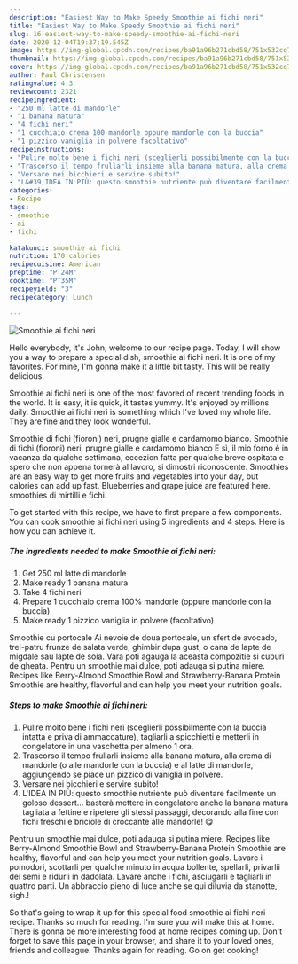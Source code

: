 ```yaml
---
description: "Easiest Way to Make Speedy Smoothie ai fichi neri"
title: "Easiest Way to Make Speedy Smoothie ai fichi neri"
slug: 16-easiest-way-to-make-speedy-smoothie-ai-fichi-neri
date: 2020-12-04T19:37:19.545Z
image: https://img-global.cpcdn.com/recipes/ba91a96b271cbd58/751x532cq70/smoothie-ai-fichi-neri-recipe-main-photo.jpg
thumbnail: https://img-global.cpcdn.com/recipes/ba91a96b271cbd58/751x532cq70/smoothie-ai-fichi-neri-recipe-main-photo.jpg
cover: https://img-global.cpcdn.com/recipes/ba91a96b271cbd58/751x532cq70/smoothie-ai-fichi-neri-recipe-main-photo.jpg
author: Paul Christensen
ratingvalue: 4.3
reviewcount: 2321
recipeingredient:
- "250 ml latte di mandorle"
- "1 banana matura"
- "4 fichi neri"
- "1 cucchiaio crema 100 mandorle oppure mandorle con la buccia"
- "1 pizzico vaniglia in polvere facoltativo"
recipeinstructions:
- "Pulire molto bene i fichi neri (sceglierli possibilmente con la buccia intatta e priva di ammaccature), tagliarli a spicchietti e metterli in congelatore in una vaschetta per almeno 1 ora."
- "Trascorso il tempo frullarli insieme alla banana matura, alla crema di mandorle (o alle mandorle con la buccia) e al latte di mandorle, aggiungendo se piace un pizzico di vaniglia in polvere."
- "Versare nei bicchieri e servire subito!"
- "L&#39;IDEA IN PIÙ: questo smoothie nutriente può diventare facilmente un goloso dessert... basterà mettere in congelatore anche la banana matura tagliata a fettine e ripetere gli stessi passaggi, decorando alla fine con fichi freschi e briciole di croccante alle mandorle! 😋"
categories:
- Recipe
tags:
- smoothie
- ai
- fichi

katakunci: smoothie ai fichi 
nutrition: 170 calories
recipecuisine: American
preptime: "PT24M"
cooktime: "PT35M"
recipeyield: "3"
recipecategory: Lunch

---
```



![Smoothie ai fichi neri](https://img-global.cpcdn.com/recipes/ba91a96b271cbd58/751x532cq70/smoothie-ai-fichi-neri-recipe-main-photo.jpg)

Hello everybody, it's John, welcome to our recipe page. Today, I will show you a way to prepare a special dish, smoothie ai fichi neri. It is one of my favorites. For mine, I'm gonna make it a little bit tasty. This will be really delicious.

Smoothie ai fichi neri is one of the most favored of recent trending foods in the world. It is easy, it is quick, it tastes yummy. It's enjoyed by millions daily. Smoothie ai fichi neri is something which I've loved my whole life. They are fine and they look wonderful.

Smoothie di fichi (fioroni) neri, prugne gialle e cardamomo bianco. Smoothie di fichi (fioroni) neri, prugne gialle e cardamomo bianco E sì, il mio forno è in vacanza da qualche settimana, eccezion fatta per qualche breve ospitata e spero che non appena tornerà al lavoro, si dimostri riconoscente. Smoothies are an easy way to get more fruits and vegetables into your day, but calories can add up fast. Blueberries and grape juice are featured here. smoothies di mirtilli e fichi.


To get started with this recipe, we have to first prepare a few components. You can cook smoothie ai fichi neri using 5 ingredients and 4 steps. Here is how you can achieve it.

<!--inarticleads1-->

##### The ingredients needed to make Smoothie ai fichi neri:

1. Get 250 ml latte di mandorle
1. Make ready 1 banana matura
1. Take 4 fichi neri
1. Prepare 1 cucchiaio crema 100% mandorle (oppure mandorle con la buccia)
1. Make ready 1 pizzico vaniglia in polvere (facoltativo)


Smoothie cu portocale Ai nevoie de doua portocale, un sfert de avocado, trei-patru frunze de salata verde, ghimbir dupa gust, o cana de lapte de migdale sau lapte de soia. Vara poti agauga la aceasta compozitie si cuburi de gheata. Pentru un smoothie mai dulce, poti adauga si putina miere. Recipes like Berry-Almond Smoothie Bowl and Strawberry-Banana Protein Smoothie are healthy, flavorful and can help you meet your nutrition goals. 

<!--inarticleads2-->

##### Steps to make Smoothie ai fichi neri:

1. Pulire molto bene i fichi neri (sceglierli possibilmente con la buccia intatta e priva di ammaccature), tagliarli a spicchietti e metterli in congelatore in una vaschetta per almeno 1 ora.
1. Trascorso il tempo frullarli insieme alla banana matura, alla crema di mandorle (o alle mandorle con la buccia) e al latte di mandorle, aggiungendo se piace un pizzico di vaniglia in polvere.
1. Versare nei bicchieri e servire subito!
1. L&#39;IDEA IN PIÙ: questo smoothie nutriente può diventare facilmente un goloso dessert... basterà mettere in congelatore anche la banana matura tagliata a fettine e ripetere gli stessi passaggi, decorando alla fine con fichi freschi e briciole di croccante alle mandorle! 😋


Pentru un smoothie mai dulce, poti adauga si putina miere. Recipes like Berry-Almond Smoothie Bowl and Strawberry-Banana Protein Smoothie are healthy, flavorful and can help you meet your nutrition goals. Lavare i pomodori, scottarli per qualche minuto in acqua bollente, spellarli, privarlii dei semi e ridurli in dadolata. Lavare anche i fichi, asciugarli e tagliarli in quattro parti. Un abbraccio pieno di luce anche se qui diluvia da stanotte, sigh.! 

So that's going to wrap it up for this special food smoothie ai fichi neri recipe. Thanks so much for reading. I'm sure you will make this at home. There is gonna be more interesting food at home recipes coming up. Don't forget to save this page in your browser, and share it to your loved ones, friends and colleague. Thanks again for reading. Go on get cooking!
